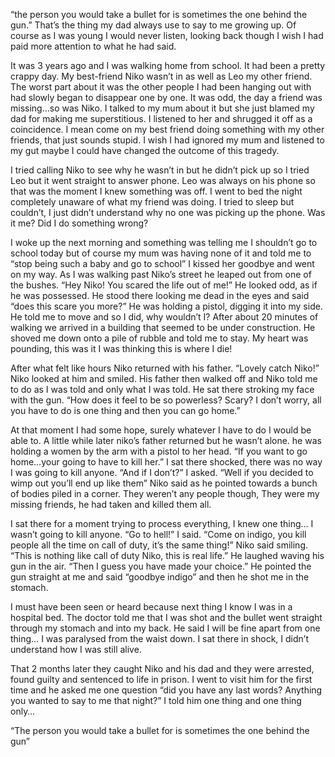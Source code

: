 “the person you would take a bullet for is sometimes the one behind the gun.” That’s the thing my dad always use to say to me growing up. Of course as I was young I would never listen, looking back though I wish I had paid more attention to what he had said.

It was 3 years ago and I was walking home from school. It had been a pretty crappy day. My best-friend Niko wasn’t in as well as Leo my other friend. The worst part about it was the other people I had been hanging out with had slowly began to disappear one by one. It was odd, the day a friend was missing…so was Niko. I talked to my mum about it but she just blamed my dad for making me superstitious. I listened to her and shrugged it off as a coincidence. I mean come on my best friend doing something with my other friends, that just sounds stupid. I wish I had ignored my mum and listened to my gut maybe I could have changed the outcome of this tragedy. 

I tried calling Niko to see why he wasn’t in but he didn’t pick up so I tried Leo but it went straight to answer phone. Leo was always on his phone so that was the moment I knew something was off. I went to bed the night completely unaware of what my friend was doing. I tried to sleep but couldn’t, I just didn’t understand why no one was picking up the phone. Was it me? Did I do something wrong?

I woke up the next morning and something was telling me I shouldn’t go to school today but of course my mum was having none of it and told me to “stop being such a baby and go to school” I kissed her goodbye and went on my way. As I was walking past Niko’s street he leaped out from one of the bushes. “Hey Niko! You scared the life out of me!” He looked odd, as if he was possessed. He stood there looking me dead in the eyes and said “does this scare you more?” He was holding a pistol, digging it into my side. He told me to move and so I did, why wouldn’t I? After about 20 minutes of walking we arrived in a building that seemed to be under construction. He shoved me down onto a pile of rubble and told me to stay. My heart was pounding, this was it I was thinking this is where I die!

After what felt like hours Niko returned with his father. “Lovely catch Niko!” Niko looked at him and smiled. His father then walked off and Niko told me to do as I was told and only what I was told. He sat there stroking my face with the gun. “How does it feel to be so powerless? Scary? I don’t worry, all you have to do is one thing and then you can go home.” 

At that moment I had some hope, surely whatever I have to do I would be able to. A little while later niko’s father returned but he wasn’t alone. he was holding a women by the arm with a pistol to her head. “If you want to go home…your going to have to kill her.” I sat there shocked, there was no way I was going to kill anyone. “And if I don’t?” I asked. “Well if you decided to wimp out you’ll end up like them” Niko said as he pointed towards a bunch of bodies piled in a corner. They weren’t any people though, They were my missing friends, he had taken and killed them all.

I sat there for a moment trying to process everything, I knew one thing… I wasn’t going to kill anyone. “Go to hell!” I said. “Come on indigo, you kill people all the time on call of duty, it’s the same thing!” Niko said smiling. “This is nothing like call of duty Niko, this is real life.” He laughed waving his gun in the air. “Then I guess you have made your choice.” He pointed the gun straight at me and said “goodbye indigo” and then he shot me in the stomach. 

I must have been seen or heard because next thing I know I was in a hospital bed. The doctor told me that I was shot and the bullet went straight through my stomach and into my back. He said I will be fine apart from one thing… I was paralysed from the waist down. I sat there in shock, I didn’t understand how I was still alive.

That 2 months later they caught Niko and his dad and they were arrested, found guilty and sentenced to life in prison. I went to visit him for the first time and he asked me one question “did you have any last words? Anything you wanted to say to me that night?” I told him one thing and one thing only… 

“The person you would take a bullet for is sometimes the one behind the gun”